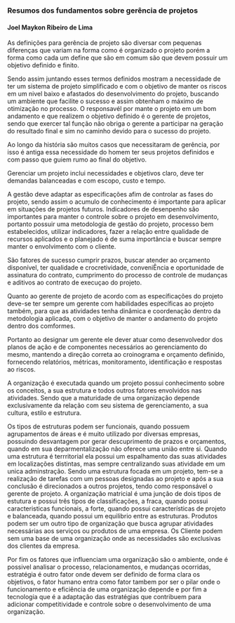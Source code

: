 ### Resumos dos fundamentos sobre gerência de projetos
#### Joel Maykon Ribeiro de Lima

As definições para gerência de projeto são diversar com pequenas diferenças que variam na forma como é organizado o projeto
porém a forma como cada um define que são em comum são que devem possuir um objetivo definido e finito.

Sendo assim juntando esses termos definidos mostram a necessidade de ter um sistema de projeto simplificado e com o objetivo
de manter os riscos em um nivel baixo e afastados do desenvolvimento do projeto, buscando um ambiente que facilite o sucesso
e assim obtenham o máximo de otimização no processo. O responsavél por mante o projeto em um bom andamento e que realizem o objetivo definido é o gerente de projetos, sendo que exercer tal função não obriga o gerente a participar na geração do resultado final e sim no caminho devido para o sucesso do projeto.

Ao longo da história são muitos casos que necessitaram de gerência, por isso é antiga essa necessidade do homem ter seus projetos definidos e com passo que guiem rumo ao final do objetivo.

Gerenciar um projeto inclui necessidades e objetivos claro, deve ter demandas balanceadas e com escopo, custo e tempo.

A gestão deve adaptar as especificações afim de controlar as fases do projeto, sendo assim o acumulo de conhecimento é importante para aplicar em situações de projetos futuros. Indicadores de desenpenho são importantes para manter o controle sobre o projeto em desenvolvimento, portanto possuir uma metodologia de gestão do projeto, processo bem estabelecidos, utilizar indicadores, fazer a relação entre qualidade de recursos aplicados e o planejado é de suma importância e buscar sempre manter o envolvimento com o cliente.

São fatores de sucesso cumprir prazos, buscar atender ao orçamento disponível, ter qualidade e crocretividade, conveniÊncia e oportunidade de assinatura do contrato, cumprimento do processo de controle de mudanças e aditivos ao contrato de execuçao do projeto.

Quanto ao gerente de projeto de acordo com as específicações do projeto deve-se ter sempre um gerente com habilidades específicas ao projeto também, para que as atividades tenha dinâmica e coordenação dentro da metodologia aplicada, com o objetivo de manter o andamento do projeto dentro dos comformes.

Portanto ao designar um gerente ele dever atuar como desenvolvedor dos planos de ação e de componentes necessários ao gerenciamento do mesmo, mantendo a direção correta ao croinograma e orçamento definido, fornecendo relatórios, métricas, monitoramento, identificação e respostas ao riscos.

A organização é executada quando um projeto possui conhecimento sobre os conceitos, a sua estrutura e todos outros fatores envolvidos nas atividades. Sendo que a maturidade de uma organização depende exclusivamente da relação com seu sistema de gerenciamento, a sua cultura, estilo e estrutura.

Os tipos de estruturas podem ser funcionais, quando possuem agrupamentos de áreas e é muito utilizado por diversas empresas, possuindo desvantagem por gerar descuprimento de prazos e orçamentos, quando em sua deparmentalização não oferece uma união entre si. Quando uma estrutura é terrritorial ela possui um  espalhamento das suas atividades em localizações distintas, mas sempre centralizando suas atividade em um unica adminstração. Sendo uma estrutura focada em um projeto, tem-se a realização de tarefas com um pessoas designadas ao projeto e após a sua conclusão é direcionados a outros projetos, tendo como responsável o gerente de projeto. A organização matricial é uma junção de dois tipos de estutura e possui três tipos de classificações, a fraca, quando possui caracteristicas funcionais, a forte, quando possui características de projeto e balanceada, quando possui um equilibrio entre as estruturas. Produtos podem ser um outro tipo de organização que busca agrupar atividades necessárias aos serviços ou produtos de uma empresa. Os Cliente podem sem uma base de uma organização onde as necessidades são exclusivas dos clientes da empresa.

Por fim os fatores que influenciam uma organização são o ambiente, onde é possivel analisar o processo, relacionamentos, e mudanças ocorridas, estratégia é outro fator onde devem ser definido de forma clara os objetivos, o fator humano entra como fator tambem por ser o pilar onde o funcionamento e eficiência de uma organização depende e por fim a tecnologia que é a adaptação das estratégias que contribuem para adicionar competitividade e controle sobre o desenvolvimento de uma organização.
